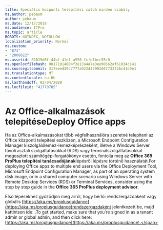 ```yaml
---
title: Speciális központi telepítési catch minden szabály
ms.author: pebaum
author: pebaum
ms.date: 12/17/2018
ms.audience: ITPro
ms.topic: article
ROBOTS: NOINDEX, NOFOLLOW
localization_priority: Normal
ms.custom:
- "871"
- "2000022"
ms.assetid: 82019d6f-44bf-41ef-a950-fcfd1bcc55c0
ms.openlocfilehash: 08171914804f3e13a4a7e3ee90662af61034c141
ms.sourcegitcommit: 317eeed39c7777a922442992d67733726c41d9e1
ms.translationtype: MT
ms.contentlocale: hu-HU
ms.lasthandoff: 02/04/2020
ms.locfileid: "41770785"
---
```

# <a name="deploy-office-apps"></a><span data-ttu-id="c2052-102">Az Office-alkalmazások telepítése</span><span class="sxs-lookup"><span data-stu-id="c2052-102">Deploy Office apps</span></span>

<span data-ttu-id="c2052-103">Ha az Office-alkalmazásokat több végfelhasználóra szeretné telepíteni az Office központi telepítési eszközén, a Microsoft Endpoint Configuration Manager kiszolgálólemez-lemezképrészeként, illetve a Windows Server távoli asztali szolgáltatásokkal (RDS) vagy terminálszolgáltatásokkal megosztott számítógép-forgatókönyv esetén, fontolja meg az **Office 365 ProPlus telepítési tanácsadójának**lépésről lépésre történő használatát.</span><span class="sxs-lookup"><span data-stu-id="c2052-103">For deploying Office apps to multiple end users via the Office Deployment Tool, Microsoft Endpoint Configuration Manager, as part of an operating system disk image, or in a shared computer scenario using Windows Server with Remote Desktop Services (RDS) or Terminal Services, consider using the step by step guide in the **Office 365 ProPlus deployment advisor**.</span></span>
  
<span data-ttu-id="c2052-104">Első lépésekhez győződjön meg arról, hogy bérlői rendszergazdaként vagy globális [https://aka.ms/proplusguidance](https://aka.ms/proplusguidance)rendszergazdaként jelentkezett be, majd kattintson ide: .</span><span class="sxs-lookup"><span data-stu-id="c2052-104">To get started, make sure that you're signed in as a tenant admin or global admin, and then click here: [https://aka.ms/proplusguidance](https://aka.ms/proplusguidance).</span></span>
  